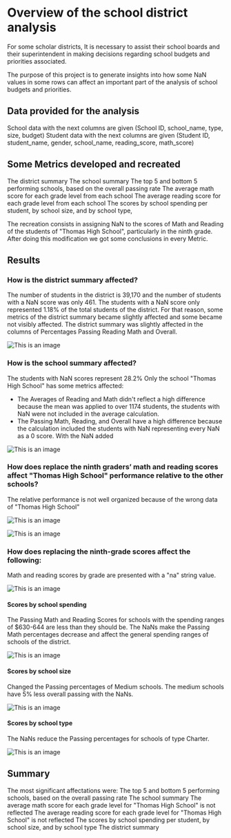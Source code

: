 # Overview of the school district analysis 


For some scholar districts, It is necessary to assist their school boards and their superintendent in making decisions regarding school budgets and priorities associated. 

The purpose of this project is to generate insights into how some NaN values in some rows can affect an important part of the analysis of school budgets and priorities. 

## Data provided for the analysis

School data with the next columns are given (School ID, school_name, type, size, budget)
Student data with the next columns are given (Student ID, student_name, gender, school_name, reading_score, math_score)

## Some Metrics developed and recreated 

The district summary
The school summary
The top 5 and bottom 5 performing schools, based on the overall passing rate
The average math score for each grade level from each school
The average reading score for each grade level from each school
The scores by school spending per student, by school size, and by school type,

The recreation consists in assigning NaN to the scores of Math and Reading of the students of "Thomas High School", particularly in the ninth grade. After doing this modification we got some conclusions in every Metric. 

## Results


### How is the district summary affected?

The number of students in the district is 39,170 and the number of students with a NaN score was only 461. The students with a NaN score only represented 1.18% of the total students of the district. For that reason, some metrics of the district summary became slightly affected and some became not visibly affected. The district summary was slightly affected in the columns of Percentages Passing Reading Math and Overall.

![This is an image](https://myoctocat.com/assets/images/base-octocat.svg)


### How is the school summary affected?

The students with NaN scores represent 28.2% 
Only the school "Thomas High School" has some metrics affected:
- The Averages of Reading and Math didn't reflect a high difference because the mean was applied to over 1174 students, the students with NaN were not included in the average calculation.
- The Passing Math, Reading, and Overall have a high difference because the calculation included the students with NaN representing every NaN as a 0 score. 
With the NaN added


![This is an image](https://myoctocat.com/assets/images/base-octocat.svg)


### How does replace the ninth graders’ math and reading scores affect "Thomas High School" performance relative to the other schools?

The relative performance is not well organized because of the wrong data of "Thomas High School"


![This is an image](https://myoctocat.com/assets/images/base-octocat.svg)


![This is an image](https://myoctocat.com/assets/images/base-octocat.svg)

### How does replacing the ninth-grade scores affect the following:
Math and reading scores by grade are presented with a "na" string value. 


![This is an image](https://myoctocat.com/assets/images/base-octocat.svg)


#### Scores by school spending 

The Passing Math and Reading Scores for schools with the spending ranges of $630-644 are less than they should be. The NaNs make the Passing Math percentages decrease and affect the general spending ranges of schools of the district. 

![This is an image](https://myoctocat.com/assets/images/base-octocat.svg)



#### Scores by school size
Changed the Passing percentages of Medium schools. The medium schools have 5% less overall passing with the NaNs.


![This is an image](https://myoctocat.com/assets/images/base-octocat.svg)

#### Scores by school type
The NaNs reduce the Passing percentages for schools of type Charter. 

![This is an image](https://myoctocat.com/assets/images/base-octocat.svg)


## Summary

The most significant affectations were: 
The top 5 and bottom 5 performing schools, based on the overall passing rate
The school summary 
The average math score for each grade level for "Thomas High School" is not reflected
The average reading score for each grade level for "Thomas High School" is not reflected
The scores by school spending per student, by school size, and by school type
The district summary
